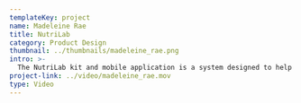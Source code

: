 ```yaml
---
templateKey: project
name: Madeleine Rae
title: NutriLab
category: Product Design
thumbnail: ../thumbnails/madeleine_rae.png
intro: >-
  The NutriLab kit and mobile application is a system designed to help combat the growing issue of nutrient deficiency in people. Using micro-technology, I have created a device that has the capabilities to screen for 8 of the most common nutrient deficiencies. This device connects to a mobile application which provides an analysis of the blood sample, in order to allow the user to ensure their nutrient levels are healthy.
project-link: ../video/madeleine_rae.mov
type: Video
---
```

